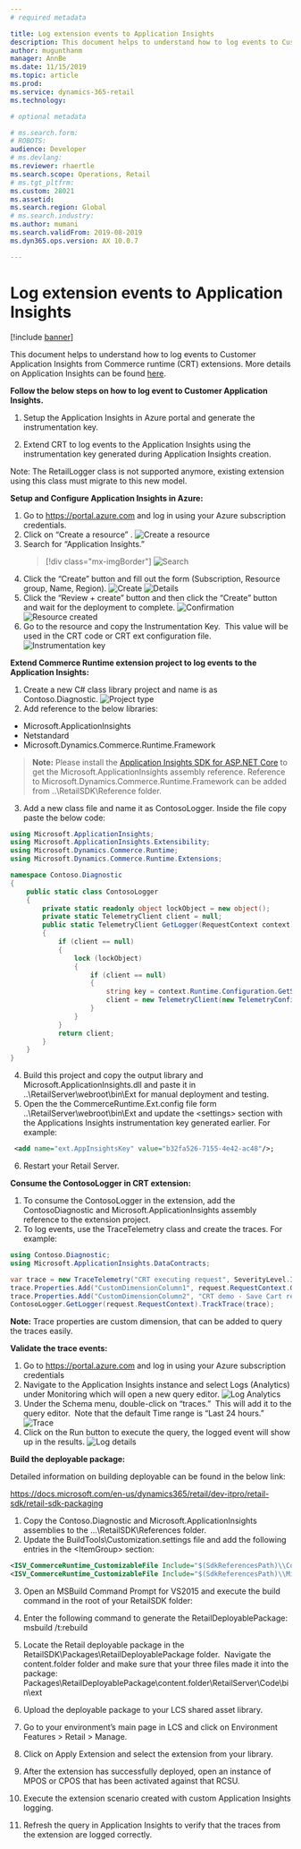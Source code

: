 ```yaml
---
# required metadata

title: Log extension events to Application Insights
description: This document helps to understand how to log events to Customer Application Insights from Commerce runtime (CRT) extensions.
author: mugunthanm
manager: AnnBe
ms.date: 11/15/2019
ms.topic: article
ms.prod: 
ms.service: dynamics-365-retail
ms.technology: 

# optional metadata

# ms.search.form: 
# ROBOTS: 
audience: Developer
# ms.devlang: 
ms.reviewer: rhaertle
ms.search.scope: Operations, Retail
# ms.tgt_pltfrm: 
ms.custom: 28021
ms.assetid: 
ms.search.region: Global
# ms.search.industry: 
ms.author: mumani
ms.search.validFrom: 2019-08-2019
ms.dyn365.ops.version: AX 10.0.7

---
```


# Log extension events to Application Insights

[!include [banner](../includes/banner.md)]

This document helps to understand how to log events to Customer Application Insights from Commerce runtime (CRT) extensions. More details on Application Insights can be found [here](https://docs.microsoft.com/en-us/azure/azure-monitor/app/app-insights-overview).

**Follow the below steps on how to log event to Customer Application Insights.**

1.  Setup the Application Insights in Azure portal and generate the instrumentation key.

2.  Extend CRT to log events to the Application Insights using the instrumentation key generated during Application Insights creation.

Note: The RetailLogger class is not supported anymore, existing extension using this class must migrate to this new model.

**Setup and Configure Application Insights in Azure:**

1.  Go to <https://portal.azure.com> and log in using your Azure subscription credentials.
2.  Click on “Create a resource” .
    ![Create a resource](media/NewResource.png)
3.  Search for “Application Insights.”
    > [!div class="mx-imgBorder"]
    > ![Search](media/Search.png)
4.  Click the “Create” button and fill out the form (Subscription, Resource group, Name, Region).
    ![Create](media/Create.png)
    ![Details](media/CreateNew.png)
5.  Click the “Review + create” button and then click the “Create” button and wait for the deployment to complete.
    ![Confirmation](media/CreateConf.png)
    ![Resource created](media/Completed.png)
6.  Go to the resource and copy the Instrumentation Key.  This value will be used in the CRT code or CRT ext configuration file.
    ![Instrumentation key](media/Resource.png)

**Extend Commerce Runtime extension project to log events to the Application Insights:**

1.  Create a new C\# class library project and name is as Contoso.Diagnostic.
    ![Project type](media/VSProject.png)
2.  Add reference to the below libraries:
-   Microsoft.ApplicationInsights
-   Netstandard
-   Microsoft.Dynamics.Commerce.Runtime.Framework

> **Note:** Please install the [Application Insights SDK for ASP.NET Core](https://nuget.org/packages/Microsoft.ApplicationInsights.AspNetCore) to get the Microsoft.ApplicationInsights assembly reference. Reference to Microsoft.Dynamics.Commerce.Runtime.Framework can be added from ..\\RetailSDK\\Reference folder.

3.  Add a new class file and name it as ContosoLogger. Inside the file copy paste the below code:

```C#
using Microsoft.ApplicationInsights;
using Microsoft.ApplicationInsights.Extensibility;
using Microsoft.Dynamics.Commerce.Runtime;
using Microsoft.Dynamics.Commerce.Runtime.Extensions;

namespace Contoso.Diagnostic
{
    public static class ContosoLogger
    {
        private static readonly object lockObject = new object();
        private static TelemetryClient client = null;
        public static TelemetryClient GetLogger(RequestContext context)
        {
            if (client == null)
            {
                lock (lockObject)
                {
                    if (client == null)
                    {
                        string key = context.Runtime.Configuration.GetSettingValue("ext.AppInsightsKey");
                        client = new TelemetryClient(new TelemetryConfiguration(key));
                    }
                }
            }
            return client;
        }
    }
}
```
4.  Build this project and copy the output library and Microsoft.ApplicationInsights.dll and paste it in ..\\RetailServer\\webroot\\bin\\Ext for manual deployment and testing.
5.  Open the the CommerceRuntime.Ext.config file form ..\\RetailServer\\webroot\\bin\\Ext and update the &lt;settings&gt; section with the Applications Insights instrumentation key generated earlier. For example:
```xml
 <add name="ext.AppInsightsKey" value="b32fa526-7155-4e42-ac48"/>;
```

6.  Restart your Retail Server.

**Consume the ContosoLogger in CRT extension:**

1.  To consume the ContosoLogger in the extension, add the ContosoDiagnostic and Microsoft.ApplicationInsights assembly reference to the extension project.
2.  To log events, use the TraceTelemetry class and create the traces. For example:
```C#
using Contoso.Diagnostic;
using Microsoft.ApplicationInsights.DataContracts;

var trace = new TraceTelemetry("CRT executing request", SeverityLevel.Information);
trace.Properties.Add("CustomDimensionColumn1", request.RequestContext.GetTerminalId().ToString());
trace.Properties.Add("CustomDimensionColumn2", "CRT demo - Save Cart request");
ContosoLogger.GetLogger(request.RequestContext).TrackTrace(trace);
```

**Note:** Trace properties are custom dimension, that can be added to query the traces easily.

**Validate the trace events:**

1.  Go to <https://portal.azure.com> and log in using your Azure subscription credentials
2.  Navigate to the Application Insights instance and select Logs (Analytics) under Monitoring which will open a new query editor.
    ![Log Analytics](media/AppInsightQuery.png)
3.  Under the Schema menu, double-click on “traces.”  This will add it to the query editor.  Note that the default Time range is “Last 24 hours.”
   ![Trace](media/Trace.png)
4.  Click on the Run button to execute the query, the logged event will show up in the results.
   ![Log details](media/TraceDetails.png)

**Build the deployable package:**

Detailed information on building deployable can be found in the below link:

<https://docs.microsoft.com/en-us/dynamics365/retail/dev-itpro/retail-sdk/retail-sdk-packaging>

1.  Copy the Contoso.Diagnostic and Microsoft.ApplicationInsights assemblies to the …\\RetailSDK\\References folder.
2.  Update the BuildTools\\Customization.settings file and add the following entries in the &lt;ItemGroup&gt; section:

```xml
<ISV_CommerceRuntime_CustomizableFile Include="$(SdkReferencesPath)\\Contoso.Diagnostic.dll" />
<ISV_CommerceRuntime_CustomizableFile Include="$(SdkReferencesPath)\\Microsoft.ApplicationInsights.dll" />;
```

3.  Open an MSBuild Command Prompt for VS2015 and execute the build command in the root of your RetailSDK folder:
4.  Enter the following command to generate the RetailDeployablePackage: msbuild /t:rebuild
5.  Locate the Retail deployable package in the RetailSDK\\Packages\\RetailDeployablePackage folder.  Navigate the content.folder folder and make sure that your three files made it into the package:  Packages\\RetailDeployablePackage\\content.folder\\RetailServer\\Code\\bin\\ext

6.  Upload the deployable package to your LCS shared asset library.
7.  Go to your environment’s main page in LCS and click on Environment Features &gt; Retail &gt; Manage.
8.  Click on Apply Extension and select the extension from your library.
9.  After the extension has successfully deployed, open an instance of MPOS or CPOS that has been activated against that RCSU. 
10.  Execute the extension scenario created with custom Application Insights logging.
11.  Refresh the query in Application Insights to verify that the traces from the extension are logged correctly.
